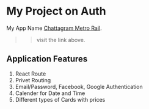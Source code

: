 # My Project on Auth

My App Name [Chattagram Metro Rail](https://chattagram-metro-rail.web.app/).
>> visit the link above.

## Application Features

1. React Route
2. Privet Routing
3. Email/Password, Facebook, Google Authentication
4. Calender for Date and Time
5. Different types of Cards with prices
